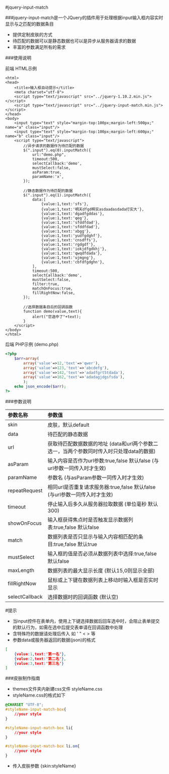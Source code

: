 #jquery-input-match

###jquery-input-match是一个JQuery的插件用于处理根据input输入框内容实时显示与之匹配的数据条目
- 提供定制皮肤的方式
- 待匹配的数据可以是静态数据也可以是异步从服务器请求的数据
- 丰富的参数满足所有的需求


###使用说明

前端 HTML示例
```
<html>
<head>
	<title>输入框自动提示</title>
	<meta charset="utf-8">
	<script type="text/javascript" src="../jquery-1.10.2.min.js"></script>
	<script type="text/javascript" src="../jquery-input-match.min.js"></script>
</head>
<body>
	<input type="text" style="margin-top:100px;margin-left:500px;" name="a" class="input"/>
	<input type="text" style="margin-top:100px;margin-left:600px;" name="b" class="input"/>
	<script type="text/javascript">
		//异步请求的数据作为待匹配的数据
		$(".input").eq(0).inputMatch({
			url:"demo.php",
			timeout:500,
			selectCallback:'demo',
			mustSelect:false,
			asParam:true,
			paramName:'x',
		});
		
		//静态数据作为待匹配的数据
		$(".input").eq(1).inputMatch({
			data:[
				{value:1,text:'sfs'},
				{value:1,text:'明天dfgd啊实asdaadasdada打实大'},
				{value:1,text:'dgadfgddas'},
				{value:1,text:'qeg'},
				{value:1,text:'sfddfdad'},
				{value:1,text:'sfddfdad'},
				{value:1,text:'xbgg'},
				{value:1,text:'yudfgdghf'},
				{value:1,text:'cnsdffs'},
				{value:1,text:'rgdgdf'},
				{value:1,text:'iokjdfgdkhj'},
				{value:1,text:'qwqdfdada'},
				{value:1,text:'ujmgng'},
				{value:1,text:'cbfdfgdghn'},
			],
			timeout:500,
			selectCallback:'demo',
			mustSelect:false,
			filter:true,
			matchOnFocus:true,
			fillRightNow:false,
		});
		
		//选择数据条目后的回调函数
		function demo(value,text){
			alert("您选中了"+text);
		}
	</script>
</body>
</html>
```

后端 PHP示例 (demo.php)
```php
<?php
	$arr=array(
		array('value'=>12,'text'=>'qwer'),
		array('value'=>123,'text'=>'abcdefg'),
		array('value'=>142,'text'=>'adadfgrt5tdada'),
		array('value'=>162,'text'=>'adadagjdgsfsda'),
		);
	echo json_encode($arr);
?>
```


###参数说明

| 参数名称 | 参数值 |
| :----------|:------|
|skin|皮肤，默认default|
|data|待匹配的静态数据|
|url|获取待匹配数据数据的地址 (data和url两个参数二选一，当两个参数同时传入时只处理data的数据)|
|asParam|输入内容是否作为url参数:true,false 默认false (与url参数一同传入时才生效)|
|paramName|参数名 (与asParam参数一同传入时才生效)|
|repeatRequest|相同url是否重复请求服务器:true,false 默认false (与url参数一同传入时才生效)|
|timeout|停止输入后多久从服务器拉取数据 (单位毫秒 默认300)|
|showOnFocus|输入框获得焦点时是否触发显示数据列表:true,false 默认false|
|match|数据列表是否只显示与输入内容相匹配的条目:true,false 默认true|
|mustSelect|输入框的值是否必须从数据列表中选择:true,false 默认false|
|maxLength|数据列表的最大显示长度 (默认15,0则显示全部)|
|fillRightNow|鼠标或上下键在数据列表上移动时输入框是否实时显示|
|selectCallback|选择数据时的回调函数 (默认空)|

#提示
- 当input控件在表单内，使用上下键选择数据后回车选中时，会阻止表单提交的默认行为，如需在选中后提交表单请在回调函数中处理
- 含特殊符的数据请处理后传入 如 ' " < > 等
- 参数data或服务器返回的数据(json)的格式
```json
[
	{value:1,text:'第一名'},
	{value:2,text:'第二名'},
	{value:3,text:'第三名'}
]
```

###皮肤制作指南
- themes文件夹内新建css文件 styleName.css
- styleName.css的格式如下

```css
@CHARSET "UTF-8";
#styleName-input-match-box{
	//your style
}

#styleName-input-match-box li{
	//your style
}

#styleName-input-match-box li.on{
	//your style
}
```

- 传入皮肤参数  {skin:styleName}
